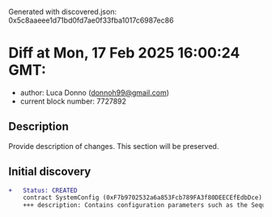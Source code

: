 Generated with discovered.json: 0x5c8aaeee1d71bd0fd7ae0f33fba1017c6987ec86

# Diff at Mon, 17 Feb 2025 16:00:24 GMT:

- author: Luca Donno (<donnoh99@gmail.com>)
- current block number: 7727892

## Description

Provide description of changes. This section will be preserved.

## Initial discovery

```diff
+   Status: CREATED
    contract SystemConfig (0xF7b9702532a6a853Fcb789FA3f80DEECEfEdbDce)
    +++ description: Contains configuration parameters such as the Sequencer address, gas limit on this chain and the unsafe block signer address.
```
